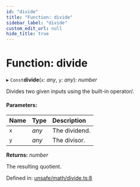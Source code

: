 ```yaml
---
id: "divide"
title: "Function: divide"
sidebar_label: "divide"
custom_edit_url: null
hide_title: true
---
```


# Function: divide

▸ `Const`**divide**(`x`: *any*, `y`: *any*): *number*

Divides two given inputs using the built-in operator/.

#### Parameters:

Name | Type | Description |
:------ | :------ | :------ |
`x` | *any* | The dividend.   |
`y` | *any* | The divisor.   |

**Returns:** *number*

The resulting quotient.

Defined in: [unsafe/math/divide.ts:8](https://github.com/diced/hikidashi/blob/4f12be0/src/unsafe/math/divide.ts#L8)
